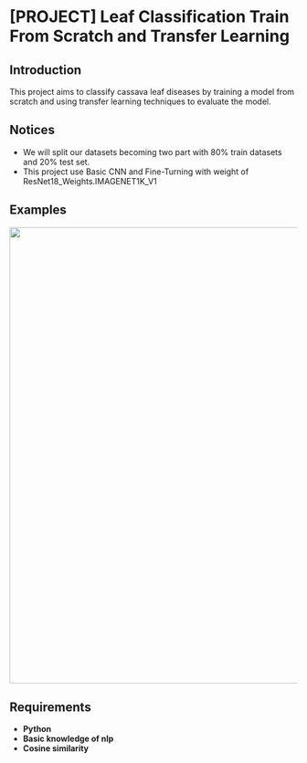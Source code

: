# [PROJECT] Leaf Classification Train From Scratch and Transfer Learning

## Introduction

This project aims to classify cassava leaf diseases by training a model from scratch and using transfer learning techniques to evaluate the model.



## Notices

* We will split our datasets becoming two part with 80% train datasets and 20% test set.
* This project use Basic CNN and Fine-Turning with weight of ResNet18_Weights.IMAGENET1K_V1
## Examples
<img src="image/example.png" width=800><br/>

## Requirements
* **Python**
* **Basic knowledge of nlp**
* **Cosine similarity**
